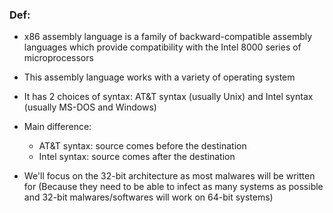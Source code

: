 ### Def: 
- x86 assembly language is a family of backward-compatible assembly languages which provide compatibility with the Intel 8000 series of microprocessors
- This assembly language works with a variety of operating system

- It has 2 choices of syntax: AT&T syntax (usually Unix) and Intel syntax (usually MS-DOS and Windows)
- Main difference:
	- AT&T syntax: source comes before the destination
	- Intel syntax: source comes after the destination

- We'll focus on the 32-bit architecture as most malwares will be written for (Because they need to be able to infect as many systems as possible and 32-bit malwares/softwares will work on 64-bit systems)